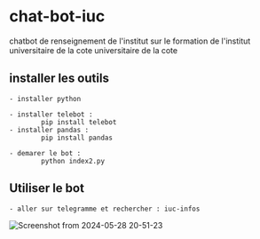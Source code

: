 # chat-bot-iuc
chatbot de renseignement de l'institut sur le formation de l'institut universitaire de la cote universitaire de la cote


## installer les outils 

    - installer python

    - installer telebot :
            pip install telebot
    - installer pandas : 
            pip install pandas

    - demarer le bot :
            python index2.py

##  Utiliser le bot
    - aller sur telegramme et rechercher : iuc-infos




![Screenshot from 2024-05-28 20-51-23](https://github.com/florentJava/chat-bot-iuc/assets/130192163/b12f4a10-be1f-4540-80ac-049309aa47af)

